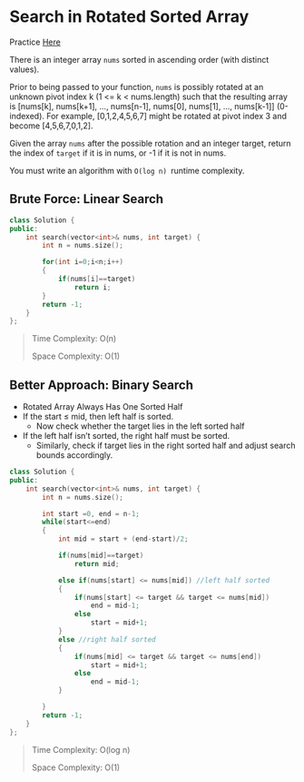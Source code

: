 # Search in Rotated Sorted Array

Practice [Here](https://leetcode.com/problems/search-in-rotated-sorted-array/description/)

There is an integer array `nums` sorted in ascending order (with distinct values).

Prior to being passed to your function, `nums` is possibly rotated at an unknown pivot index k (1 <= k < nums.length) such that the resulting array is [nums[k], nums[k+1], ..., nums[n-1], nums[0], nums[1], ..., nums[k-1]] (0-indexed). For example, [0,1,2,4,5,6,7] might be rotated at pivot index 3 and become [4,5,6,7,0,1,2].

Given the array `nums` after the possible rotation and an integer target, return the index of `target` if it is in nums, or -1 if it is not in nums.

You must write an algorithm with `O(log n) `runtime complexity.


## Brute Force: Linear Search

```cpp
class Solution {
public:
    int search(vector<int>& nums, int target) {
        int n = nums.size();

        for(int i=0;i<n;i++)
        {
            if(nums[i]==target)
                return i;
        }
        return -1;
    }
};
```


> Time Complexity: O(n) 
>
> Space Complexity: O(1)

## Better Approach: Binary Search

- Rotated Array Always Has One Sorted Half
- If the start ≤ mid, then left half is sorted.
  - Now check whether the target lies in the left sorted half
- If the left half isn’t sorted, the right half must be sorted.
  - Similarly, check if target lies in the right sorted half and adjust search bounds accordingly.


```cpp
class Solution {
public:
    int search(vector<int>& nums, int target) {
        int n = nums.size();

        int start =0, end = n-1;
        while(start<=end)
        {
            int mid = start + (end-start)/2;

            if(nums[mid]==target)
                return mid;

            else if(nums[start] <= nums[mid]) //left half sorted
            {
                if(nums[start] <= target && target <= nums[mid])
                    end = mid-1;
                else
                    start = mid+1;
            }
            else //right half sorted
            {
                if(nums[mid] <= target && target <= nums[end])
                    start = mid+1;
                else
                    end = mid-1;
            }

        }
        return -1;
    }
};
```


> Time Complexity: O(log n) 
>
> Space Complexity: O(1)